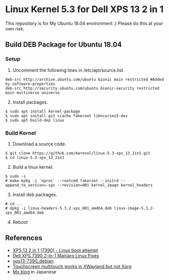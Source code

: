 # Linux Kernel 5.3 for Dell XPS 13 2 in 1

This repository is for My Ubuntu 18.04 environment :)
Please do this at your own risk.

## Build DEB Package for Ubuntu 18.04

### Setup

1. Uncomment the following lines in /etc/apt/source.list.

```
deb-src http://archive.ubuntu.com/ubuntu bionic main restricted #Added by software-properties
deb-src http://security.ubuntu.com/ubuntu bionic-security restricted main multiverse universe
```

2. Install packages.
```
$ sudo apt install kernel-package
$ sudo apt install git ccache fakeroot libncurses5-dev
$ sudo apt build-dep linux
```

### Build Kernel

1. Download a source code.

```
$ git clone https://github.com/marevol/linux-5.3-xps_13_2in1.git
$ cd linux-5.3-xps_13_2in1
```

2. Build a linux kernel.

```
$ sudo -s
# make-kpkg -j `nproc` --rootcmd fakeroot --initrd --append_to_version=-xps --revision=001 kernel_image kernel_headers
```

3. Install deb packages.

```
# cd ..
# dpkg -i linux-headers-5.3.2-xps_001_amd64.deb linux-image-5.3.2-xps_001_amd64.deb 
```

4. Reboot

## References

- [XPS 13 2 in 1 (7390) - Linux boot attempt](https://www.reddit.com/r/Dell/comments/cx0fkc/xps_13_2_in_1_7390_linux_boot_attempt/?sort=new)
- [Dell XPS 7390 2-in-1 Manjaro Linux Fixes](https://github.com/endeavour/DellXps7390-2in1-Manjaro-Linux-Fixes)
- [xps13-7390_debian](https://gitlab.com/emrose/xps13-7390_debian)
- [Touchscreen multitouch works in XWayland but not Xorg](https://askubuntu.com/questions/1102627/touchscreen-multitouch-works-in-xwayland-but-not-xorg)
- [My blog](https://www.chazine.com/archives/4019) in Japanese

